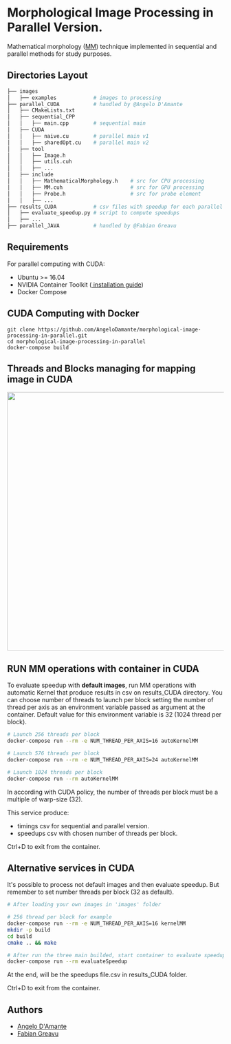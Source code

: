 # Morphological Image Processing in Parallel Version.
Mathematical morphology (<a href="https://en.wikipedia.org/wiki/Mathematical_morphology">MM</a>) technique implemented in sequential and parallel methods for study purposes.

## Directories Layout
```bash 
├── images
│   ├── examples            # images to processing
├── parallel_CUDA           # handled by @Angelo D'Amante
│   ├── CMakeLists.txt
│   ├── sequential_CPP
│   │   ├── main.cpp        # sequential main
│   ├── CUDA
│   │   ├── naive.cu        # parallel main v1
│   │   ├── sharedOpt.cu    # parallel main v2
│   ├── tool                
│   │   ├── Image.h
│   │   ├── utils.cuh
│   │   ├── ...
│   ├── include         
│   │   ├── MathematicalMorphology.h    # src for CPU processing 
│   │   ├── MM.cuh                      # src for GPU processing
│   │   ├── Probe.h                     # src for probe element
│   │   ├── ...
├── results_CUDA            # csv files with speedup for each parallel version
│   ├── evaluate_speedup.py # script to compute speedups
│   ├── ...
├── parallel_JAVA           # handled by @Fabian Greavu
```

## Requirements 
For parallel computing with CUDA:
- Ubuntu >= 16.04
- NVIDIA Container Toolkit (<a href="https://docs.nvidia.com/datacenter/cloud-native/container-toolkit/install-guide.html#docker"> installation guide</a>)
- Docker Compose

## CUDA Computing with Docker
```
git clone https://github.com/AngeloDamante/morphological-image-processing-in-parallel.git
cd morphological-image-processing-in-parallel
docker-compose build
```

## Threads and Blocks managing for mapping image in CUDA
<p align="center">
  <img src="https://user-images.githubusercontent.com/62060759/113345604-f996f580-9332-11eb-8df0-9f7e1cd3db48.png" width="600"/>
</p>

## RUN MM operations with container in CUDA
To evaluate speedup with **default images**, run MM operations with automatic Kernel that produce results in csv on results_CUDA directory. You can choose number of threads to launch per block setting the number of thread per axis as an environment variable passed as argument at the container. Default value for this environment variable is 32 (1024 thread per block).  
```bash
# Launch 256 threads per block
docker-compose run --rm -e NUM_THREAD_PER_AXIS=16 autoKernelMM

# Launch 576 threads per block
docker-compose run --rm -e NUM_THREAD_PER_AXIS=24 autoKernelMM

# Launch 1024 threads per block
docker-compose run --rm autoKernelMM
```
In according with CUDA policy, the number of threads per block must be a multiple of warp-size (32).

This service produce:
- timings csv for sequential and parallel version. 
- speedups csv with chosen number of threads per block.

Ctrl+D to exit from the container.

## Alternative services in CUDA
It's possible to process not default images and then evaluate speedup. But remember to set number threads per block (32 as default).
```bash
# After loading your own images in 'images' folder

# 256 thread per block for example
docker-compose run --rm -e NUM_THREAD_PER_AXIS=16 kernelMM
mkdir -p build
cd build
cmake .. && make

# After run the three main builded, start container to evaluate speedup
docker-compose run --rm evaluateSpeedup
```
At the end, will be the speedups file.csv in results_CUDA folder.

Ctrl+D to exit from the container.

## Authors
+ <a href="https://github.com/AngeloDamante"> Angelo D'Amante </a>
+ <a href="https://github.com/fabian57fabian"> Fabian Greavu </a>
